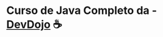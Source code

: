# Curso de Java Completo da - <a href="https://github.com/devdojobr/maratona-java-virado-no-jiraya" target="blank_">DevDojo</a> ☕
